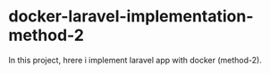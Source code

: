 # docker-laravel-implementation-method-2
 In this project, hrere i implement laravel app with docker (method-2).
